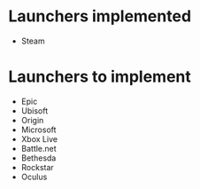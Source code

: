 # Launchers implemented

- Steam

# Launchers to implement

- Epic
- Ubisoft
- Origin
- Microsoft
- Xbox Live
- Battle.net
- Bethesda
- Rockstar
- Oculus
